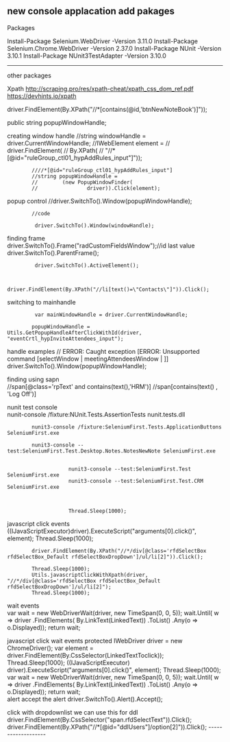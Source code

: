 new console applacation 
add pakages 
---------------------------------------------
Packages

Install-Package Selenium.WebDriver -Version 3.11.0
Install-Package Selenium.Chrome.WebDriver -Version 2.37.0
Install-Package NUnit -Version 3.10.1
Install-Package NUnit3TestAdapter -Version 3.10.0 

-------------------------------
other packages 
<packages>
  <package id="Ghpr.Core" version="0.7.0" targetFramework="net452" />
  <package id="Ghpr.NUnit" version="0.6.0" targetFramework="net452" />
  <package id="Newtonsoft.Json" version="10.0.3" targetFramework="net452" />
  <package id="NUnit" version="3.7.1" targetFramework="net452" />
  <package id="NUnit.Engine" version="3.7.0" targetFramework="net452" />
  <package id="NUnitTestAdapter" version="2.1.1" targetFramework="net452" />
  <package id="ReportUnit" version="1.5.0-beta1" targetFramework="net452" />
  <package id="Selenium.Firefox.WebDriver" version="0.18.0" targetFramework="net452" />
  <package id="Selenium.Support" version="3.5.1" targetFramework="net452" />
  <package id="Selenium.WebDriver" version="3.5.1" targetFramework="net452" />
  <package id="Selenium.WebDriver.ChromeDriver" version="2.31.0" targetFramework="net452" />
</packages>



Xpath
    http://scraping.pro/res/xpath-cheat/xpath_css_dom_ref.pdf
    https://devhints.io/xpath

driver.FindElement(By.XPath("//*[contains(@id,'btnNewNoteBook')]"));


public string popupWindowHandle;

creating window handle
			//string windowHandle = driver.CurrentWindowHandle;
            //IWebElement element =
            //    driver.FindElement(
            //        By.XPath(
            //            "//*[@id=\"ruleGroup_ctl01_hypAddRules_input\"]"));

            ////*[@id="ruleGroup_ctl01_hypAddRules_input"]
            //string popupWindowHandle =
            //        (new PopupWindowFinder(
            //                driver)).Click(element);

popup control
            //driver.SwitchTo().Window(popupWindowHandle);
			
			//code 
			
			 driver.SwitchTo().Window(windowHandle);
			
finding frame		
			driver.SwitchTo().Frame("radCustomFieldsWindow");//id last value 
			driver.SwitchTo().ParentFrame();
			
			 driver.SwitchTo().ActiveElement();
			 
			 
			 driver.FindElement(By.XPath("//li[text()=\"Contacts\"]")).Click();
			 
switching to mainhandle 
			 
			 var mainWindowHandle = driver.CurrentWindowHandle;

            popupWindowHandle = Utils.GetPopupHandleAfterClickWithId(driver, "eventCrtl_hypInviteAttendees_input");

handle examples
            // ERROR: Caught exception [ERROR: Unsupported command [selectWindow | meetingAttendeesWindow | ]]
            driver.SwitchTo().Window(popupWindowHandle);
			
			
finding using sapn 			
			//span[@class='rpText' and contains(text(),'HRM')]
			//span[contains(text() , 'Log Off')]
			
			
nunit test console 			
			nunit-console /fixture:NUnit.Tests.AssertionTests nunit.tests.dll
			
			
			nunit3-console /fixture:SeleniumFirst.Tests.ApplicationButtons SeleniumFirst.exe
			
			nunit3-console --test:SeleniumFirst.Test.Desktop.Notes.NotesNewNote SeleniumFirst.exe
			
						
						nunit3-console --test:SeleniumFirst.Test SeleniumFirst.exe
						nunit3-console --test:SeleniumFirst.Test.CRM SeleniumFirst.exe
						
						
						
						Thread.Sleep(1000);
javascript click events 
            ((IJavaScriptExecutor)driver).ExecuteScript("arguments[0].click()", element);
            Thread.Sleep(1000);
			
            driver.FindElement(By.XPath("//*/div[@class='rfdSelectBox rfdSelectBox_Default rfdSelectBoxDropDown']/ul/li[2]")).Click();
			
			Thread.Sleep(1000);
            Utils.javascriptClickWithXpath(driver, "//*/div[@class='rfdSelectBox rfdSelectBox_Default rfdSelectBoxDropDown']/ul/li[2]");
            Thread.Sleep(1000);
						
wait events 					
			var wait =
                new WebDriverWait(driver, new TimeSpan(0, 0, 5));
            wait.Until(
                w => driver
                    .FindElements(
                        By.LinkText(LinkedText))
                    .ToList()
                    .Any(o => o.Displayed));
            return wait;


javascript click wait events 
	protected IWebDriver driver = new ChromeDriver();
	var element = driver.FindElement(By.CssSelector(LinkedTextToclick));
						Thread.Sleep(1000);
						((IJavaScriptExecutor) driver).ExecuteScript("arguments[0].click()", element);
					Thread.Sleep(1000);
					var wait =
					new WebDriverWait(driver, new TimeSpan(0, 0, 5));
					wait.Until(
	w => driver
	.FindElements(
	By.LinkText(LinkedText))
	.ToList()
	.Any(o => o.Displayed));
	return wait;	
alert 
  accept the alert 
  driver.SwitchTo().Alert().Accept();
 
click with dropdownlist 
  we can use this for ddl 
     driver.FindElement(By.CssSelector("span.rfdSelectText")).Click();        
     driver.FindElement(By.XPath("//*[@id=\"ddlUsers\"]/option[2]")).Click();
	 -------------------
  